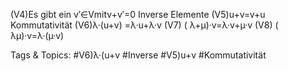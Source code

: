 (V4)Es gibt ein v′∈Vmitv+v′=0 Inverse Elemente
(V5)u+v=v+u Kommutativität
(V6)λ·(u+v) =λ·u+λ·v
(V7) ( λ+µ)·v=λ·v+µ·v
(V8) ( λµ)·v=λ·(µ·v)

   Tags & Topics:
   #V6)λ·(u+v
   #Inverse
   #V5)u+v
   #Kommutativität